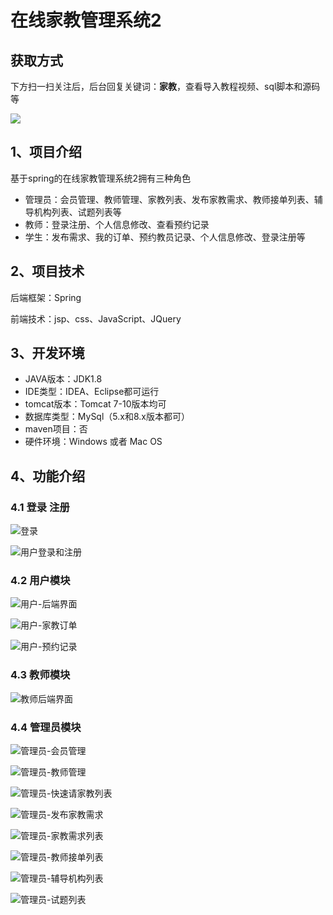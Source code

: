# 在线家教管理系统2

## 获取方式

下方扫一扫关注后，后台回复关键词：**家教**，查看导入教程视频、sql脚本和源码等

 ![](https://www.codeshop.fun/Typora-Images/202205281253739.png)

## 1、项目介绍

基于spring的在线家教管理系统2拥有三种角色

- 管理员：会员管理、教师管理、家教列表、发布家教需求、教师接单列表、辅导机构列表、试题列表等
- 教师：登录注册、个人信息修改、查看预约记录
- 学生：发布需求、我的订单、预约教员记录、个人信息修改、登录注册等


## 2、项目技术

后端框架：Spring

前端技术：jsp、css、JavaScript、JQuery

## 3、开发环境

- JAVA版本：JDK1.8
- IDE类型：IDEA、Eclipse都可运行
- tomcat版本：Tomcat 7-10版本均可
- 数据库类型：MySql（5.x和8.x版本都可） 
- maven项目：否
- 硬件环境：Windows 或者 Mac OS


## 4、功能介绍

### 4.1 登录 注册

![登录](https://www.codeshop.fun/Typora-Images/202208121026488.jpg)

![用户登录和注册](https://www.codeshop.fun/Typora-Images/202208121026008.jpg)

### 4.2 用户模块

![用户-后端界面](https://www.codeshop.fun/Typora-Images/202208121026813.jpg)

![用户-家教订单](https://www.codeshop.fun/Typora-Images/202208121026795.jpg)

![用户-预约记录](https://www.codeshop.fun/Typora-Images/202208121026616.jpg)

### 4.3 教师模块

![教师后端界面](https://www.codeshop.fun/Typora-Images/202208121026422.jpg)

### 4.4 管理员模块

![管理员-会员管理](https://www.codeshop.fun/Typora-Images/202208121026778.jpg)

![管理员-教师管理](https://www.codeshop.fun/Typora-Images/202208121026792.jpg)

![管理员-快速请家教列表](https://www.codeshop.fun/Typora-Images/202208121026879.jpg)

![管理员-发布家教需求](https://www.codeshop.fun/Typora-Images/202208121027046.jpg)

![管理员-家教需求列表](https://www.codeshop.fun/Typora-Images/202208121027840.jpg)

![管理员-教师接单列表](https://www.codeshop.fun/Typora-Images/202208121027914.jpg)

![管理员-辅导机构列表](https://www.codeshop.fun/Typora-Images/202208121027008.jpg)

![管理员-试题列表](https://www.codeshop.fun/Typora-Images/202208121027747.jpg)

